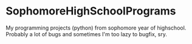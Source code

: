 # SophomoreHighSchoolPrograms

My programming projects (python) from sophomore year of highschool. Probably a lot of bugs and sometimes I'm too lazy to bugfix, sry.
